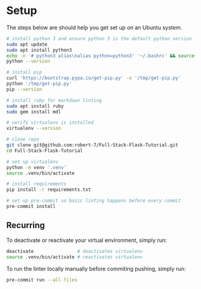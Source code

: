 # Setup

The steps below are should help you get set up on an Ubuntu system.

```bash
# install python 3 and ensure python 3 is the default python version
sudo apt update
sudo apt install python3
echo -n '# python3 alias\nalias python=python3' '~/.bashrc' && source '~/.bashrc'
python --version

# install pip
curl 'https://bootstrap.pypa.io/get-pip.py' -o '/tmp/get-pip.py'
python '/tmp/get-pip.py'
pip --version

# install ruby for markdown linting
sudo apt install ruby
sudo gem install mdl

# verify virtualenv is installed
virtualenv --version

# clone repo
git clone git@github.com:robert-7/Full-Stack-Flask-Tutorial.git
cd Full-Stack-Flask-Tutorial

# set up virtualenv
python -m venv '.venv'
source .venv/bin/activate

# install requirements
pip install -r requirements.txt

# set up pre-commit so basic linting happens before every commit
pre-commit install
```

## Recurring

To deactivate or reactivate your virtual environment, simply run:

```bash
deactivate                # deactivates virtualenv
source .venv/bin/activate # reactivates virtualenv
```

To run the linter locally manually before commiting pushing, simply run:

```bash
pre-commit run --all-files
```
